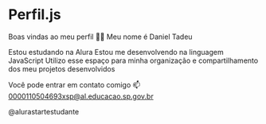 # Perfil.js
Boas vindas ao meu perfil 💙💙
Meu nome é Daniel Tadeu

Estou estudando na Alura
Estou me desenvolvendo na linguagem JavaScript
Utilizo esse espaço para minha organização e compartilhamento dos meu projetos desenvolvidos

Você pode entrar em contato comigo 📫
0000110504693xsp@al.educacao.sp.gov.br

@alurastartestudante
